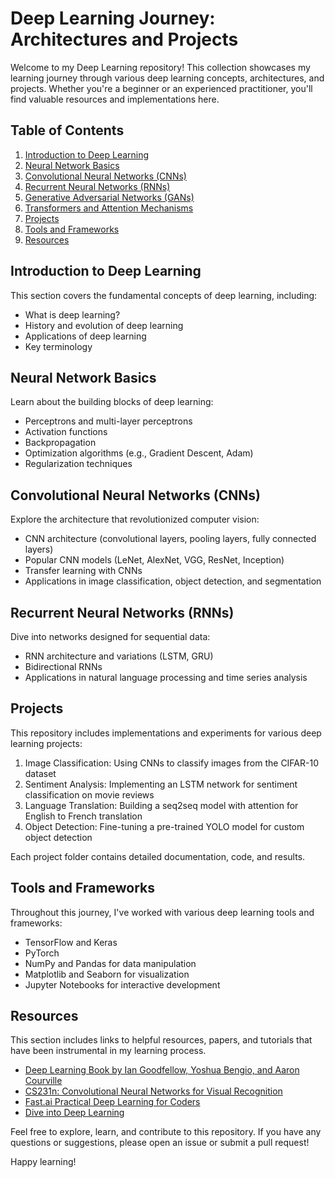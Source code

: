# Deep Learning Journey: Architectures and Projects

Welcome to my Deep Learning repository! This collection showcases my learning journey through various deep learning concepts, architectures, and projects. Whether you're a beginner or an experienced practitioner, you'll find valuable resources and implementations here.

## Table of Contents

1. [Introduction to Deep Learning](#introduction-to-deep-learning)
2. [Neural Network Basics](#neural-network-basics)
3. [Convolutional Neural Networks (CNNs)](#convolutional-neural-networks-cnns)
4. [Recurrent Neural Networks (RNNs)](#recurrent-neural-networks-rnns)
5. [Generative Adversarial Networks (GANs)](#generative-adversarial-networks-gans)
6. [Transformers and Attention Mechanisms](#transformers-and-attention-mechanisms)
7. [Projects](#projects)
8. [Tools and Frameworks](#tools-and-frameworks)
9. [Resources](#resources)

## Introduction to Deep Learning

This section covers the fundamental concepts of deep learning, including:

- What is deep learning?
- History and evolution of deep learning
- Applications of deep learning
- Key terminology

## Neural Network Basics

Learn about the building blocks of deep learning:

- Perceptrons and multi-layer perceptrons
- Activation functions
- Backpropagation
- Optimization algorithms (e.g., Gradient Descent, Adam)
- Regularization techniques

## Convolutional Neural Networks (CNNs)

Explore the architecture that revolutionized computer vision:

- CNN architecture (convolutional layers, pooling layers, fully connected layers)
- Popular CNN models (LeNet, AlexNet, VGG, ResNet, Inception)
- Transfer learning with CNNs
- Applications in image classification, object detection, and segmentation

## Recurrent Neural Networks (RNNs)

Dive into networks designed for sequential data:

- RNN architecture and variations (LSTM, GRU)
- Bidirectional RNNs
- Applications in natural language processing and time series analysis



## Projects

This repository includes implementations and experiments for various deep learning projects:

1. Image Classification: Using CNNs to classify images from the CIFAR-10 dataset
2. Sentiment Analysis: Implementing an LSTM network for sentiment classification on movie reviews
3. Language Translation: Building a seq2seq model with attention for English to French translation
4. Object Detection: Fine-tuning a pre-trained YOLO model for custom object detection

Each project folder contains detailed documentation, code, and results.

## Tools and Frameworks

Throughout this journey, I've worked with various deep learning tools and frameworks:

- TensorFlow and Keras
- PyTorch
- NumPy and Pandas for data manipulation
- Matplotlib and Seaborn for visualization
- Jupyter Notebooks for interactive development

## Resources

This section includes links to helpful resources, papers, and tutorials that have been instrumental in my learning process.

- [Deep Learning Book by Ian Goodfellow, Yoshua Bengio, and Aaron Courville](https://www.deeplearningbook.org/)
- [CS231n: Convolutional Neural Networks for Visual Recognition](http://cs231n.stanford.edu/)
- [Fast.ai Practical Deep Learning for Coders](https://course.fast.ai/)
- [Dive into Deep Learning](https://d2l.ai/)

Feel free to explore, learn, and contribute to this repository. If you have any questions or suggestions, please open an issue or submit a pull request!

Happy learning!
